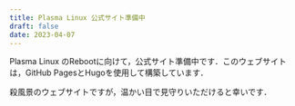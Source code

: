 ```yaml
---
title: Plasma Linux 公式サイト準備中
draft: false
date: 2023-04-07
---
```

Plasma Linux のRebootに向けて，公式サイト準備中です．このウェブサイトは，GitHub PagesとHugoを使用して構築しています．

殺風景のウェブサイトですが，温かい目で見守りいただけると幸いです．